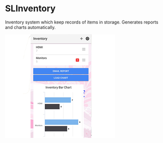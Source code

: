# SLInventory
Inventory system which keep records of items in storage. Generates reports and charts automatically.

![Inventory Preview](/projectInventory.jpg)


